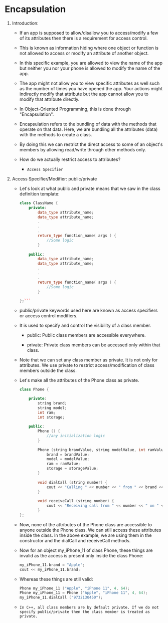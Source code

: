 # Encapsulation

1. Introduction:

    - If an app is supposed to allow/disallow you to access/modify a few of its attributes then there is a requirement for access control.

    - This is known as information hiding where one object or function is not allowed to access or modify an attribute of another object.

    - In this specific example, you are allowed to view the name of the app but neither you nor your phone is allowed to modify the name of the app.

    - The app might not allow you to view specific attributes as well such as the number of times you have opened the app. Your actions might indirectly modify that attribute but the app cannot allow you to modify that attribute directly.

    - In Object-Oriented Programming, this is done through "Encapsulation".

    - Encapsulation refers to the bundling of data with the methods that operate on that data. Here, we are bundling all the attributes (data) with the methods to create a class.

    - By doing this we can restrict the direct access to some of an object's members by allowing read/write through other methods only.

    - How do we actually restrict access to attributes?
        
        - ```Access Specifier```

2. Access Specifier/Modifier: public/private

    - Let's look at what public and private means that we saw in the class definition template:

        ```c++
        class ClassName {
            private:
                data_type attribute_name;
                data_type attribute_name;
                .
                .
                .
                return_type function_name( args ) {
                    //Some logic
                }
                
            public:
                data_type attribute_name;
                data_type attribute_name;
                .
                .
                .
                return_type function_name( args ) {
                    //Some logic
                }
                
        };```
    
    - public/private keywords used here are known as access specifiers or access control modifiers.

    - It is used to specify and control the visibility of a class member.
    
        - public: Public class members are accessible everywhere.
        
        - private: Private class members can be accessed only within that class.

    - Note that we can set any class member as private. It is not only for attributes. We use private to restrict access/modification of class members outside the class.


    - Let's make all the attributes of the Phone class as private.

        ```c++
        class Phone {

            private:
                string brand;
                string model;
                int ram;
                int storage;
                
            public:
                Phone () {
                    //any initialization logic
                }
                
                Phone (string brandValue, string modelValue, int ramValue, int storageValue) {
                    brand = brandValue;
                    model = modelValue;
                    ram = ramValue;
                    storage = storageValue;
                }
                
                void dialCall (string number) {
                    cout << "Calling " << number << " from " << brand << ":" << model << "\n";
                }
                
                void receiveCall (string number) {
                    cout << "Receiving call from " << number << " on " << brand << ":" << model << "\n";
                }
        }; 
        ```
    - Now, none of the attributes of the Phone class are accessible to anyone outside the Phone class. We can still access these attributes inside the class. In the above example, we are using them in the constructor and the dialCall and receiveCall methods.

    - Now for an object my_iPhone_11 of class Phone, these things are invalid as the access is present only inside the class Phone:

        ```c++
        my_iPhone_11.brand = "Apple";
        cout << my_iPhone_11.brand;
        ```

    - Whereas these things are still valid:

        ```c++
        Phone my_iPhone_11 ("Apple", "iPhone 11", 4, 64);
        Phone my_iPhone_11 = Phone ("Apple", "iPhone 11", 4, 64);
        my_iPhone_11.dialCall ("9732130450");
        ```
    
    - ```In C++, all class members are by default private. If we do not specify public/private then the class member is treated as private.```


